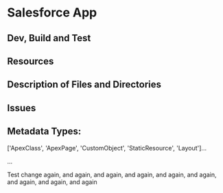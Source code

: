 # Salesforce App

## Dev, Build and Test

## Resources

## Description of Files and Directories

## Issues

## Metadata Types:

['ApexClass', 'ApexPage', 'CustomObject', 'StaticResource', 'Layout']...

...

Test change again, and again, and again, and again, and again, and again, and again, and again, and again